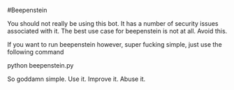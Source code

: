 #Beepenstein

You should not really be using this bot. It has a number of security issues associated with it.
The best use case for beepenstein is not at all.
Avoid this.

If you want to run beepenstein however, super fucking simple, just use the following command

  python beepenstein.py

So goddamn simple. Use it. Improve it. Abuse it.
